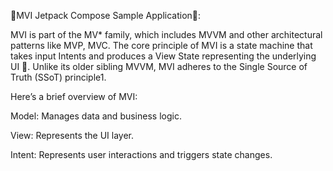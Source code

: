 🔹MVI Jetpack Compose Sample Application🔹:

MVI is part of the MV* family, which includes MVVM and other architectural patterns like MVP, MVC. 
The core principle of MVI is a state machine that takes input Intents and produces a View State representing the underlying UI 🔁. 
Unlike its older sibling MVVM, MVI adheres to the Single Source of Truth (SSoT) principle1.

Here’s a brief overview of MVI:

Model: Manages data and business logic.

View: Represents the UI layer.

Intent: Represents user interactions and triggers state changes.
